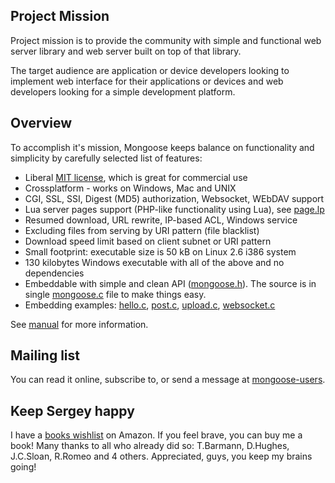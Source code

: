 Project Mission
---------------

Project mission is to provide the community with simple and functional
web server library and web server built on top of that library.


The target audience are application or device developers looking to implement
web interface for their applications or devices and web developers looking for
a simple development platform.

Overview
--------

To accomplish it's mission, Mongoose keeps balance on functionality and
simplicity by carefully selected list of features:

- Liberal [MIT license](http://en.wikipedia.org/wiki/MIT_License), which is great for commercial use
- Crossplatform - works on Windows, Mac and UNIX
- CGI, SSL, SSI, Digest (MD5) authorization, Websocket, WEbDAV support
- Lua server pages support (PHP-like functionality using Lua), see [page.lp](https://github.com/valenok/mongoose/blob/master/test/page.lp)
- Resumed download, URL rewrite, IP-based ACL, Windows service
- Excluding files from serving by URI pattern (file blacklist)
- Download speed limit based on client subnet or URI pattern
- Small footprint: executable size is 50 kB on Linux 2.6 i386 system
- 130 kilobytes Windows executable with all of the above and no dependencies
- Embeddable with simple and clean API ([mongoose.h](https://github.com/valenok/mongoose/blob/master/mongoose.h)). The source is in single [mongoose.c](https://github.com/valenok/mongoose/blob/master/mongoose.c) file to make things easy.
- Embedding examples: [hello.c](https://github.com/valenok/mongoose/blob/master/examples/hello.c), [post.c](https://github.com/valenok/mongoose/blob/master/examples/post.c), [upload.c](https://github.com/valenok/mongoose/blob/master/examples/upload.c), [websocket.c](https://github.com/valenok/mongoose/blob/master/examples/websocket.c)


See [manual](https://github.com/valenok/mongoose/wiki/Manual) for more information.


Mailing list
------------

You can read it online, subscribe to, or send a message at [mongoose-users](http://groups.google.com/group/mongoose-users).


Keep Sergey happy
-----------------

I have a [books wishlist](http://amzn.com/w/1OC2ZCPTQYIEP?sort=priority) on
Amazon. If you feel brave, you can buy me a book! Many thanks to all who
already did so: T.Barmann, D.Hughes, J.C.Sloan, R.Romeo and 4 others.
Appreciated, guys, you keep my brains going!
